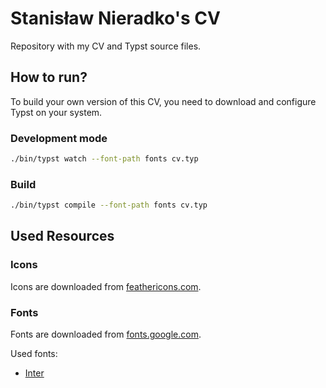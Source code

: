 # Stanisław Nieradko's CV

Repository with my CV and Typst source files.

## How to run?

To build your own version of this CV, you need to download and configure Typst on your system.

### Development mode

```bash
./bin/typst watch --font-path fonts cv.typ
```

### Build

```bash
./bin/typst compile --font-path fonts cv.typ
```

## Used Resources

### Icons

Icons are downloaded from [feathericons.com](https://feathericons.com/).

### Fonts

Fonts are downloaded from [fonts.google.com](https://fonts.google.com/).

Used fonts:

- [Inter](https://fonts.google.com/specimen/Inter)
